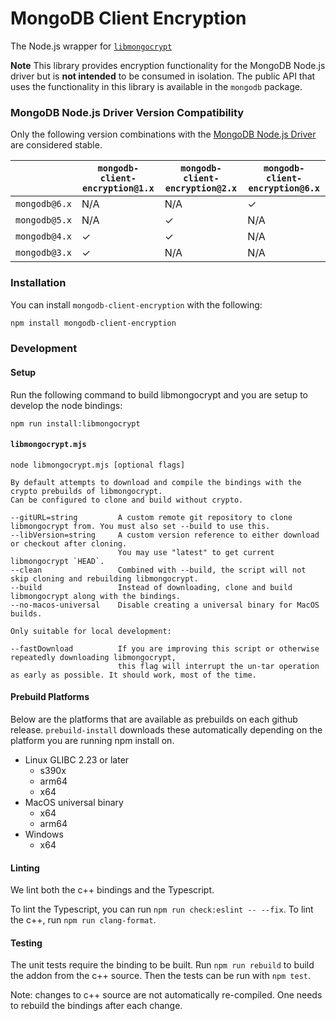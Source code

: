 # MongoDB Client Encryption

The Node.js wrapper for [`libmongocrypt`](../../README.md)

**Note** This library provides encryption functionality for the MongoDB Node.js driver but is **not intended** to be consumed in isolation. The public API that uses the functionality in this library is available in the `mongodb` package.

### MongoDB Node.js Driver Version Compatibility

Only the following version combinations with the [MongoDB Node.js Driver](https://github.com/mongodb/node-mongodb-native) are considered stable.

|               | `mongodb-client-encryption@1.x` | `mongodb-client-encryption@2.x` | `mongodb-client-encryption@6.x` |
| ------------- | ------------------------------- | ------------------------------- | ------------------------------- |
| `mongodb@6.x` | N/A                             | N/A                             | ✓                               |
| `mongodb@5.x` | N/A                             | ✓                               | N/A                             |
| `mongodb@4.x` | ✓                               | ✓                               | N/A                             |
| `mongodb@3.x` | ✓                               | N/A                             | N/A                             |

### Installation

You can install `mongodb-client-encryption` with the following:

```bash
npm install mongodb-client-encryption
```

### Development

#### Setup


Run the following command to build libmongocrypt and you are setup to develop the node bindings:

```shell
npm run install:libmongocrypt
```

#### `libmongocrypt.mjs`

```
node libmongocrypt.mjs [optional flags]

By default attempts to download and compile the bindings with the crypto prebuilds of libmongocrypt.
Can be configured to clone and build without crypto.

--gitURL=string         A custom remote git repository to clone libmongocrypt from. You must also set --build to use this.
--libVersion=string     A custom version reference to either download or checkout after cloning.
                        You may use "latest" to get current libmongocrypt `HEAD`.
--clean                 Combined with --build, the script will not skip cloning and rebuilding libmongocrypt.
--build                 Instead of downloading, clone and build libmongocrypt along with the bindings.
--no-macos-universal    Disable creating a universal binary for MacOS builds.

Only suitable for local development:

--fastDownload          If you are improving this script or otherwise repeatedly downloading libmongocrypt,
                        this flag will interrupt the un-tar operation as early as possible. It should work, most of the time.
```

#### Prebuild Platforms

Below are the platforms that are available as prebuilds on each github release.
`prebuild-install` downloads these automatically depending on the platform you are running npm install on.

- Linux GLIBC 2.23 or later
    - s390x
    - arm64
    - x64
- MacOS universal binary
    - x64
    - arm64
- Windows
    - x64

#### Linting

We lint both the c++ bindings and the Typescript.

To lint the Typescript, you can run `npm run check:eslint -- --fix`. To lint the c++, run `npm run clang-format`.

#### Testing

The unit tests require the binding to be built. Run `npm run rebuild` to build the addon from the c++ source. Then the tests can be run with `npm test`.

Note: changes to c++ source are not automatically re-compiled. One needs to rebuild the bindings after each change.
